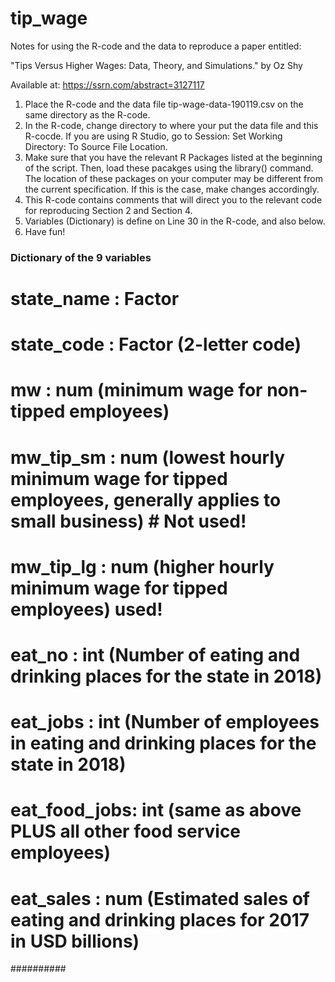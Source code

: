 # tip_wage

Notes for using the R-code and the data to reproduce a paper entitled:

"Tips Versus Higher Wages: Data, Theory, and Simulations." by Oz Shy

Available at: https://ssrn.com/abstract=3127117 

1) Place the R-code and the data file tip-wage-data-190119.csv on the same directory as the R-code.
2) In the R-code, change directory to where your put the data file and this R-cocde. If you are using R Studio, go to Session: Set Working Directory: To Source File Location.
3) Make sure that you have the relevant R Packages listed at the beginning of the script. Then, load these pacakges using the library() command. The location of these packages on your computer may be different from the current specification. If this is the case, make changes accordingly. 
4) This R-code contains comments that will direct you to the relevant code for reproducing Section 2 and Section 4. 
5) Variables (Dictionary) is define on Line 30 in the R-code, and also below.
6) Have fun!

### Dictionary of the 9 variables ###
# state_name   : Factor 
# state_code   : Factor (2-letter code)
# mw           : num (minimum wage for non-tipped employees)
# mw_tip_sm    : num (lowest hourly minimum wage for tipped employees, generally applies to small business) # Not used!
# mw_tip_lg    : num (higher hourly minimum wage for tipped employees) used!
# eat_no       : int (Number of eating and drinking places for the state in 2018)
# eat_jobs     : int (Number of employees in eating and drinking places for the state in 2018)
# eat_food_jobs: int (same as above PLUS all other food service employees)
# eat_sales    : num (Estimated sales of eating and drinking places for 2017 in USD billions)
##########
